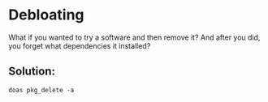 # Debloating
What if you wanted to try a software and then remove it? And after you did, you forget what dependencies it installed?

## Solution:
`doas pkg_delete -a`
